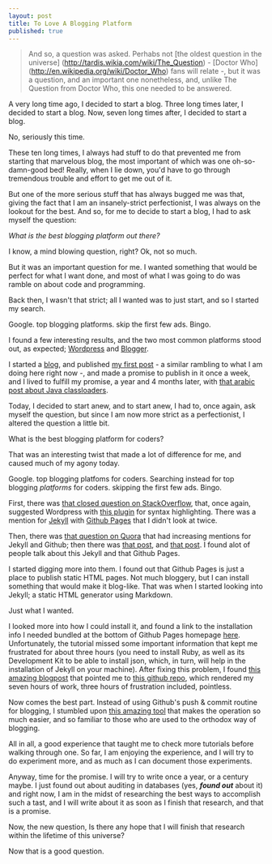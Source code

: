 ```yaml
---
layout: post
title: To Love A Blogging Platform
published: true
---
```


>And so, a question was asked. Perhabs not [the oldest question in the universe] (http://tardis.wikia.com/wiki/The_Question) - [Doctor Who] (http://en.wikipedia.org/wiki/Doctor_Who) fans will relate -, but it was a question, and an important one nonetheless, and, unlike The Question from Doctor Who, this one needed to be answered.

A very long time ago, I decided to start a blog. Three long times later, I decided to start a blog. Now, seven long times after, I decided to start a blog.

No, seriously this time.

These ten long times, I always had stuff to do that prevented me from starting that marvelous blog, the most important of which was one oh-so-damn-good bed! Really, when I lie down, you'd have to go through tremendous trouble and effort to get me out of it.

But one of the more serious stuff that has always bugged me was that, giving the fact that I am an insanely-strict perfectionist, I was always on the lookout for the best. And so, for me to decide to start a blog, I had to ask myself the question:

_What is the best blogging platform out there?_

I know, a mind blowing question, right? Ok, not so much.

But it was an important question for me. I wanted something that would be perfect for what I want done, and most of what I was going to do was ramble on about code and programming.

Back then, I wasn't that strict; all I wanted was to just start, and so I started my search.

Google. top blogging platforms. skip the first few ads. Bingo.

I found a few interesting results, and the two most common platforms stood out, as expected; [Wordpress](http://www.wordpress.com) and [Blogger](http://www.blogger.com).

I started a [blog](http://mustafajnr.blogspot.com), and published [my first post](http://mustafajnr.blogspot.com/2013/01/setting-up-blog-horror.html) - a similar rambling to what I am doing here right now -, and made a promise to publish in it once a week, and I lived to fulfill my promise, a year and 4 months later, with [that arabic post about Java classloaders](http://mustafajnr.blogspot.com/2014/05/java-classloaders.html).

Today, I decided to start anew, and to start anew, I had to, once again, ask myself the question, but since I am now more strict as a perfectionist, I altered the question a little bit.

What is the best blogging platform for coders?

That was an interesting twist that made a lot of difference for me, and caused much of my agony today.

Google. top blogging platfoms for coders. Searching instead for top blogging *platforms* for coders. skipping the first few ads. Bingo.

First, there was [that closed question on StackOverflow](http://stackoverflow.com/questions/24231884/best-blogging-platform-for-programmers), that, once again, suggested Wordpress with [this plugin](https://wordpress.org/plugins/syntaxhighlighter/) for syntax highlighting. There was a mention for [Jekyll](http://jekyllrb.com/) with [Github Pages](https://pages.github.com/) that I didn't look at twice.

Then, there was [that question on Quora](http://www.quora.com/Whats-the-best-blogging-platform-for-programmers) that had increasing mentions for Jekyll and Github; then there was [that post](https://news.ycombinator.com/item?id=8069998), and [that post](http://sixrevisions.com/tools/open-source-blogging-platforms-for-developers/). I found alot of people talk about this Jekyll and that Github Pages.

I started digging more into them. I found out that Github Pages is just a place to publish static HTML pages. Not much bloggery, but I can install something that would make it blog-like. That was when I started looking into Jekyll; a static HTML generator using Markdown.

Just what I wanted.

I looked more into how I could install it, and found a link to the installation info I needed bundled at the bottom of Github Pages homepage [here](https://help.github.com/articles/using-jekyll-with-pages). Unfortunately, the tutorial missed some important information that kept me frustrated for about three hours (you need to install Ruby, as well as its Development Kit to be able to install json, which, in turn, will help in the installation of Jekyll on your machine). After fixing this problem, I found [this amazing blogpost](http://joshualande.com/jekyll-github-pages-poole/) that pointed me to [this github repo](https://github.com/poole/poole), which rendered my seven hours of work, three hours of frustration included, pointless.

Now comes the best part. Instead of using Github's push & commit routine for blogging, I stumbled upon [this amazing tool](http://prose.io) that makes the operation so much easier, and so familiar to those who are used to the orthodox way of blogging.

All in all, a good experience that taught me to check more tutorials before walking through one. So far, I am enjoying the experience, and I will try to do experiment more, and as much as I can document those experiments.

Anyway, time for the promise. I will try to write once a year, or a century maybe. I just found out about auditing in databases (yes, ***found out*** about it) and right now, I am in the midst of researching the best ways to accomplish such a tast, and I will write about it as soon as I finish that research, and that is a promise.

Now, the new question, Is there any hope that I will finish that research within the lifetime of this universe?

Now that is a good question.